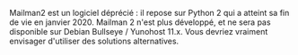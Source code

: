 Mailman2 est un logiciel déprécié : il repose sur Python 2 qui a atteint sa fin de vie en janvier 2020. Mailman 2 n'est plus développé, et ne sera pas disponible sur Debian Bullseye / Yunohost 11.x. Vous devriez vraiment envisager d'utiliser des solutions alternatives.